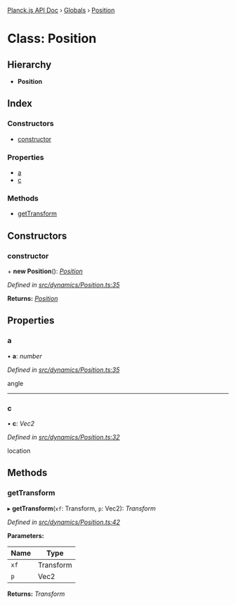 [Planck.js API Doc](../README.md) › [Globals](../globals.md) › [Position](position.md)

# Class: Position

## Hierarchy

* **Position**

## Index

### Constructors

* [constructor](position.md#constructor)

### Properties

* [a](position.md#a)
* [c](position.md#c)

### Methods

* [getTransform](position.md#gettransform)

## Constructors

###  constructor

\+ **new Position**(): *[Position](position.md)*

*Defined in [src/dynamics/Position.ts:35](https://github.com/shakiba/planck.js/blob/6a5d3be/src/dynamics/Position.ts#L35)*

**Returns:** *[Position](position.md)*

## Properties

###  a

• **a**: *number*

*Defined in [src/dynamics/Position.ts:35](https://github.com/shakiba/planck.js/blob/6a5d3be/src/dynamics/Position.ts#L35)*

angle

___

###  c

• **c**: *Vec2*

*Defined in [src/dynamics/Position.ts:32](https://github.com/shakiba/planck.js/blob/6a5d3be/src/dynamics/Position.ts#L32)*

location

## Methods

###  getTransform

▸ **getTransform**(`xf`: Transform, `p`: Vec2): *Transform*

*Defined in [src/dynamics/Position.ts:42](https://github.com/shakiba/planck.js/blob/6a5d3be/src/dynamics/Position.ts#L42)*

**Parameters:**

Name | Type |
------ | ------ |
`xf` | Transform |
`p` | Vec2 |

**Returns:** *Transform*
